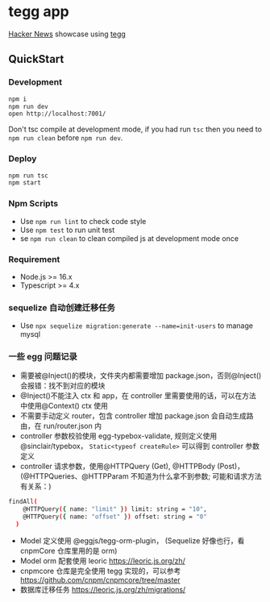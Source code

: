# tegg app

[Hacker News](https://news.ycombinator.com/) showcase using [tegg](https://github.com/eggjs/tegg)

## QuickStart

### Development

```bash
npm i
npm run dev
open http://localhost:7001/
```

Don't tsc compile at development mode, if you had run `tsc` then you need to `npm run clean` before `npm run dev`.

### Deploy

```bash
npm run tsc
npm start
```

### Npm Scripts

- Use `npm run lint` to check code style
- Use `npm test` to run unit test
- se `npm run clean` to clean compiled js at development mode once

### Requirement

- Node.js >= 16.x
- Typescript >= 4.x

### sequelize 自动创建迁移任务

- Use `npx sequelize migration:generate --name=init-users` to manage mysql

### 一些 egg 问题记录

- 需要被@Inject()的模块，文件夹内都需要增加 package.json，否则@Inject()会报错：找不到对应的模块
- @Inject()不能注入 ctx 和 app，在 controller 里需要使用的话，可以在方法中使用@Context() ctx 使用
- 不需要手动定义 router，包含 controller 增加 package.json 会自动生成路由，在 run/router.json 内
- controller 参数校验使用 egg-typebox-validate, 规则定义使用@sinclair/typebox， `Static<typeof createRule>` 可以得到 controller 参数定义
- controller 请求参数，使用@HTTPQuery (Get), @HTTPBody (Post)，(@HTTPQueries、@HTTPParam 不知道为什么拿不到参数; 可能和请求方法有关系：)

```bash
findAll(
    @HTTPQuery({ name: "limit" }) limit: string = "10",
    @HTTPQuery({ name: "offset" }) offset: string = "0"
  )
```

- Model 定义使用 @eggjs/tegg-orm-plugin， (Sequelize 好像也行，看 cnpmCore 仓库里用的是 orm)
- Model orm 配套使用 leoric
  https://leoric.js.org/zh/
- cnpmcore 仓库是完全使用 tegg 实现的，可以参考
  https://github.com/cnpm/cnpmcore/tree/master
- 数据库迁移任务
  https://leoric.js.org/zh/migrations/

